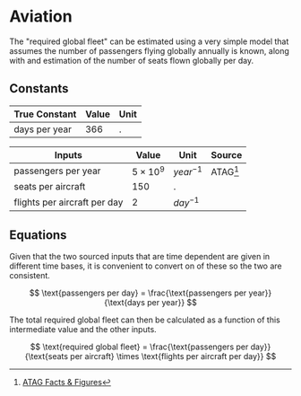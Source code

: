 # Aviation

The "required global fleet" can be estimated using a very simple model that assumes the number of passengers flying globally annually is known, along with and estimation of the number of seats flown globally per day.

## Constants

| True Constant | Value | Unit |
| ------------- | ----- | ---- |
| days per year | $366$ | .    |

| Inputs                       | Value           | Unit        | Source   |
| ---------------------------- | --------------- | ----------- | -------- |
| passengers per year          | $5 \times 10^9$ | $year^{-1}$ | ATAG[^1] |
| seats per aircraft           | $150$           | .           |          |
| flights per aircraft per day | $2$             | $day^{-1}$  |          |

## Equations

Given that the two sourced inputs that are time dependent are given in different time bases, it is convenient to convert on of these so the two are consistent.

$$
\text{passengers per day} = \frac{\text{passengers per year}}{\text{days per year}}
$$

The total required global fleet can then be calculated as a function of this intermediate value and the other inputs.

$$
\text{required global fleet} = \frac{\text{passengers per day}}{\text{seats per aircraft} \times \text{flights per aircraft per day}}
$$

[^1]: [ATAG Facts & Figures](https://atag.org/facts-figures)
